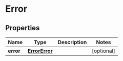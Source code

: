 
# Error

## Properties
Name | Type | Description | Notes
------------ | ------------- | ------------- | -------------
**error** | [**ErrorError**](ErrorError.md) |  |  [optional]



